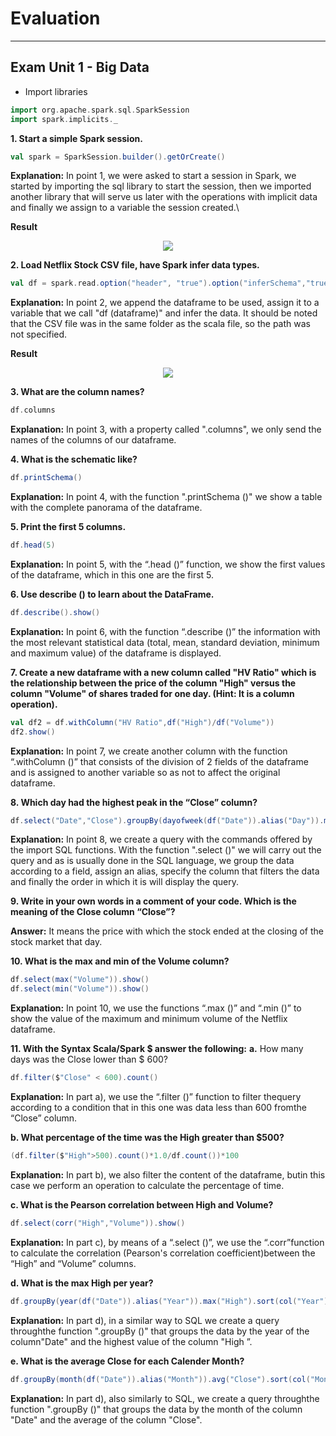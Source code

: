 # Evaluation
--- 
## Exam Unit 1 - Big Data
- Import libraries
```scala
import org.apache.spark.sql.SparkSession
import spark.implicits._
```
**1. Start a simple Spark session.**
 ```scala 
val spark = SparkSession.builder().getOrCreate()
```
**Explanation:** In point 1, we were asked to start a session in Spark, we started by importing the sql library to start the session, then we imported another library that will serve us later with the operations with implicit data and finally we assign to a variable the session created.\

**Result**
<html><div align="center"><img src="https://drive.google.com/file/d/11J3WnR1aalORdxV1-WiEr-5WxtrQ47Fy/view?usp=sharing"></div></html>

**2. Load Netflix Stock CSV file, have Spark infer data types.**
```scala
val df = spark.read.option("header", "true").option("inferSchema","true")csv("Netflix_2011_2016.csv")
```
**Explanation:** In point 2, we append the dataframe to be used, assign it to a variable that we call "df (dataframe)" and infer the data. It should be noted that the CSV file was in the same folder as the scala file, so the path was not specified.

**Result**
<html><div align="center"><img src="https://i.ibb.co/NSqQwSB/R1960.png"></div></html>


**3. What are the column names?**
```scala
df.columns
```
**Explanation:** In point 3, with a property called ".columns", we only send the names of the columns of our dataframe.


**4. What is the schematic like?**
```scala 
df.printSchema()
```
**Explanation:** In point 4, with the function ".printSchema ()" we show a table with the complete panorama of the dataframe.


**5. Print the first 5 columns.**
```scala
df.head(5)
```
**Explanation:** In point 5, with the “.head ()” function, we show the first values ​​of the dataframe, which in this one are the first 5.


**6. Use describe () to learn about the DataFrame.** 
```scala
df.describe().show()
```
**Explanation:** In point 6, with the function “.describe ()” the information with the most relevant statistical data (total, mean, standard deviation, minimum and maximum value) of the dataframe is displayed.


**7. Create a new dataframe with a new column called "HV Ratio" which is the relationship between the price of the column "High" versus the column "Volume" of shares traded for one day. (Hint: It is a column operation).**
```scala
val df2 = df.withColumn("HV Ratio",df("High")/df("Volume"))
df2.show() 
```
**Explanation:** In point 7, we create another column with the function “.withColumn ()” that consists of the division of 2 fields of the dataframe and is assigned to another variable so as not to affect the original dataframe.


**8. Which day had the highest peak in the “Close” column?**
```scala
df.select("Date","Close").groupBy(dayofweek(df("Date")).alias("Day")).max("Close").sort(col("Day").asc).show(1)
```
**Explanation:** In point 8, we create a query with the commands offered by the import SQL functions. With the function ".select ()" we will carry out the query and as is usually done in the SQL language, we group the data according to a field, assign an alias, specify the column that filters the data and finally the order in which it is will display the query.


**9. Write in your own words in a comment of your code. Which is the meaning of the Close column “Close”?**

**Answer:** It means the price with which the stock ended at the closing of the stock market that day.


**10. What is the max and min of the Volume column?**
```scala
df.select(max("Volume")).show()
df.select(min("Volume")).show()
```
**Explanation:** In point 10, we use the functions “.max ()” and “.min ()” to show the value of the maximum and minimum volume of the Netflix dataframe.


**11. With the Syntax Scala/Spark $ answer the following:**
**a.** How many days was the Close lower than $ 600?
```scala
df.filter($"Close" < 600).count()
```
 **Explanation:** In part a), we use the “.filter ()” function to filter thequery according to a condition that in this one was data less than 600 fromthe “Close” column.


**b. What percentage of the time was the High greater than $500?**
```scala
(df.filter($"High">500).count()*1.0/df.count())*100
```
**Explanation:** In part b), we also filter the content of the dataframe, butin this case we perform an operation to calculate the percentage of time.


**c. What is the Pearson correlation between High and Volume?**
```scala
df.select(corr("High","Volume")).show()
```
**Explanation:** In part c), by means of a “.select ()”, we use the “.corr”function to calculate the correlation (Pearson's correlation coefficient)between the “High” and “Volume” columns.


**d. What is the max High per year?**
```scala
df.groupBy(year(df("Date")).alias("Year")).max("High").sort(col("Year").desc)show()
```
**Explanation:** In part d), in a similar way to SQL we create a query throughthe function ".groupBy ()" that groups the data by the year of the column"Date" and the highest value of the column "High ”.


**e. What is the average Close for each Calender Month?**
```scala
df.groupBy(month(df("Date")).alias("Month")).avg("Close").sort(col("Month")asc).show() 
```
**Explanation:** In part d), also similarly to SQL, we create a query throughthe function ".groupBy ()" that groups the data by the month of the column "Date" and the average of the column "Close".
